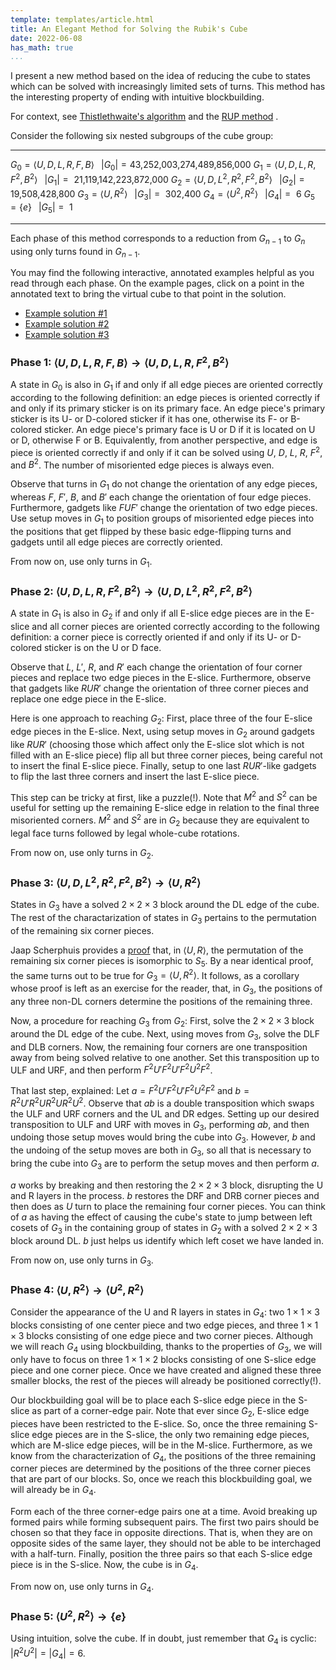 ```yaml
---
template: templates/article.html
title: An Elegant Method for Solving the Rubik's Cube
date: 2022-06-08
has_math: true
...
```


I present a new method based on the idea of reducing the cube to states which can be solved with increasingly limited sets of turns.
This method has the interesting property of ending with intuitive blockbuilding.

For context, see [Thistlethwaite's algorithm](https://www.jaapsch.net/puzzles/thistle.htm) and the [RUP method](https://presleygit.github.io/index_eng.html) .

Consider the following six nested subgroups of the cube group:

------------------------------------------------- ---------------------------
$G_0 = \langle U, D, L, R, F, B \rangle$          $\;\;|G_0| = \textrm{43,252,003,274,489,856,000}$
$G_1 = \langle U, D, L, R, F^2, B^2 \rangle$      $\;\;|G_1| = \textrm{    21,119,142,223,872,000}$
$G_2 = \langle U, D, L^2, R^2, F^2, B^2 \rangle$  $\;\;|G_2| = \textrm{            19,508,428,800}$
$G_3 = \langle U, R^2 \rangle$                    $\;\;|G_3| = \textrm{                   302,400}$
$G_4 = \langle U^2, R^2 \rangle$                  $\;\;|G_4| = \textrm{                         6}$
$G_5 = \{ e \}$                                   $\;\;|G_5| = \textrm{                         1}$
------------------------------------------------- ---------------------------

Each phase of this method corresponds to a reduction from $G_{n-1}$ to $G_n$ using only turns found in $G_{n-1}$.

You may find the following interactive, annotated examples helpful as you read through each phase. On the example pages, click on a point in the annotated text to bring the virtual cube to that point in the solution.

- [Example solution #1](https://alg.cubing.net/?type=reconstruction&setup=R_D2_L_R_B2_U2_B2_D2_L_B2_U2_B-_U-_F-_R-_U-_B_D-_B_U_F&alg=%2F%2F_Phase_1%0A%0AU_L_B-_%2F%2F_flip_4_edges%0AU_F_L_F-_%2F%2F_flip_2_remaining_edges%0A%0A%2F%2F_Phase_2%0A%0AL_U_L-_%2F%2F_finish_placing_all_but_one_E%26%2345%3Bslice_edge_in_E%26%2345%3Bslice%0AR2_D_R-_U_R_%2F%2F_setup_and_flip_three_corners_to_get_to_an_easier_corner_orientation_state%0AU_R-_U_R_%2F%2F_setup_and_flip_three_corners_to_get_to_the_penultimate_corner_orientation_state%0AM2_D_R-_U-_R_%2F%2F_setup_and_flip_final_three_corners_while_inserting_final_E%26%2345%3Bslice_edge%0Ax2_%2F%2F_re%26%2345%3Borient_cube%0A%0A%2F%2F_Phase_3%0A%0AR2_F2_R2_D_R2_D2_%2F%2F_create_2x2x2_block%0AR2_U2_R2_F2_R2_F2_%2F%2F_complete_2x2x3_block%0AR2_U_R2_U-_R2_U-_R2_%2F%2F_solve_DRF_and_DRB%0A%2F%2F_note_that_ULB_and_URB_must_be_swapped_in_order_for_U_corners_to_be_solved_relative_to_one_another%0AU2_%2F%2F_setup_ULB_and_URB_ro_ULF_and_URF%0AF2_U-_F2_U-_F2_U2_F2_%2F%2F_execute_corner_permutation_algorithm%0A%0A%2F%2F_Phase_4%0A%0AR2_%2F%2F_create_first_pair%0AU_R2_U_R2_U_R2_U_R2_%2F%2F_create_second_pair%0A%2F%2F_third_pair_skip%0AU-_R2_U_R2_U-_R2_U_%2F%2F_align_pairs_%0A%0A%2F%2F_Phase_5%0A%0AR2_U2_%2F%2F_finish&view=playback)
- [Example solution #2](https://alg.cubing.net/?setup=R2_B2_R2_B2_U2_R2_D_U2_L2_F2_R2_B_L-_F-_L-_B_F_D2_F2_U_F&type=reconstruction&alg=%2F%2F_Phase_1%0A%0AF_%2F%2F_flip_4_edges%0AB_L-_B-_%2F%2F_flip_remaining_2_edges%0A%0A%2F%2F_Phase_2%0A%0A%2F%2F_three_out_of_four_E%26%2345%3Bslice_edges_are_already_in_the_E%26%2345%3Bslice%0AL-_U_L_%2F%2F_setup_and_flip_three_corners_to_get_to_the_penultimate_corner_orientation_state%0AR2_U_D_M2_D_L-_U_L_%2F%2F_setup_and_flip_final_three_corners_while_inserting_final_E%26%2345%3Bslice_edge%0Ax2_%2F%2F_re%26%2345%3Borient_cube%0A%0A%2F%2F_Phase_3%0A%0AF2_L2R2_D_R2_D2_%2F%2F_create_2x2x2_block%0AU-_R2_U2_F2_%2F%2F_complete_2x2x3_block%0AU_R2_U-_R2_U_R2_U_R2_%2F%2F_solve_DRF_and_DRB%0A%2F%2F_note_that_ULB_and_URB_must_be_swapped_in_order_for_U_corners_to_be_solved_relative_to_one_another%0AU2_%2F%2F_setup_ULB_and_URB_ro_ULF_and_URF%0AF2_U-_F2_U-_F2_U2_F2_%2F%2F_execute_corner_permutation_algorithm%0A%0A%2F%2F_Phase_4%0A%0AU-_R2_%2F%2F_create_first_pair%0AU2_R2_U-_R2_%2F%2F_create_second_pair%0AU_R2_U2_R2_%2F%2F_create_third_pair%0AU2_R2_U-_R2_U_R2_U-_%2F%2F_align_pairs%0A%0A%2F%2F_Phase_5%0A%0AR2_U2_R2_U2_%2F%2F_finish&view=playback)
- [Example solution #3](https://alg.cubing.net/?setup=D_L2_U_L2_U_L2_U2_L2_U-_F2_D-_L_U-_L2_D2_L_B2_U_B-_L2_U&type=reconstruction&alg=%2F%2F_Phase_1%0A%0AU-_L2_B_%2F%2F_setup_and_flip_all_4_misoriented_edges%0A%0A%2F%2F_Phase_2%0A%0AU2_R-_U_R%0A%2F%2F_three_out_of_four_E%26%2345%3Bslice_edges_are_already_in_the_E%26%2345%3Bslice%0AR2_D-_U-__%2F%2F_setup_and_flip_three_corners_to_get_to_an_easier_corner_orientation_state%0AU2_R_U-_R-_%2F%2F_setup_and_flip_three_corners_to_get_to_the_penultimate_corner_orientation_state%0AR-_D_R_%2F%2F_flip_final_three_corners_while_inserting_final_E%26%2345%3Bslice_edge%0A%0A%2F%2F_Phase_3%0A%0AD_U-_B2_D2_L2_%2F%2F_create_2x2x2_block%0AU-_R2_U_R2_U_R2__B2_%2F%2F_complete_2x2x3_block%0AU2_R2_U_R2_%2F%2F_solve_DRF_and_DRB%0A%2F%2F_note_that_URF_and_URB_must_be_swapped_in_order_for_U_corners_to_be_solved_relative_to_one_another%0AU_%2F%2F_setup_ULB_and_URB_ro_ULF_and_URF%0AF2_U-_F2_U-_F2_U2_F2_%2F%2F_execute_corner_permutation_algorithm%0A%0A%2F%2F_Phase_4%0A%0A%2F%2F_first_pair_skip%0AU2_R2_U-_R2_%2F%2F_create_second_pair%0AU_R2_U2_R2_%2F%2F_create_third_pair%0AU2_R2_U-_R2_U_R2_U_%2F%2F_align_pairs%0A%0A%2F%2F_Phase_5%0A%0A%2F%2F_skip&view=playback)

### Phase 1: $\langle U, D, L, R, F, B \rangle \rightarrow \langle U, D, L, R, F^2, B^2 \rangle$

A state in $G_0$ is also in $G_1$ if and only if all edge pieces are oriented correctly according to the following definition: an edge pieces is oriented correctly if and only if its primary sticker is on its primary face. An edge piece's primary sticker is its U- or D-colored sticker if it has one, otherwise its F- or B-colored sticker. An edge piece's primary face is U or D if it is located on U or D, otherwise F or B. Equivalently, from another perspective, and edge is piece is oriented correctly if and only if it can be solved using $U$, $D$, $L$, $R$, $F^2$, and $B^2$. The number of misoriented edge pieces is always even.

Observe that turns in $G_1$ do not change the orientation of any edge pieces, whereas $F$, $F'$, $B$, and $B'$ each change the orientation of four edge pieces. Furthermore, gadgets like $FUF'$ change the orientation of two edge pieces. Use setup moves in $G_1$ to position groups of misoriented edge pieces into the positions that get flipped by these basic edge-flipping turns and gadgets until all edge pieces are correctly oriented.

From now on, use only turns in $G_1$.

### Phase 2: $\langle U, D, L, R, F^2, B^2 \rangle \rightarrow \langle U, D, L^2, R^2, F^2, B^2 \rangle$

A state in $G_1$ is also in $G_2$ if and only if all E-slice edge pieces are in the E-slice and all corner pieces are oriented correctly according to the following definition: a corner piece is correctly oriented if and only if its U- or D-colored sticker is on the U or D face.

Observe that $L$, $L'$, $R$, and $R'$ each change the orientation of four corner pieces and replace two edge pieces in the E-slice. Furthermore, observe that gadgets like $RUR'$ change the orientation of three corner pieces and replace one edge piece in the E-slice.

Here is one approach to reaching $G_2$: First, place three of the four E-slice edge pieces in the E-slice. Next, using setup moves in $G_2$ around gadgets like $RUR'$ (choosing those which affect only the E-slice slot which is not filled with an E-slice piece) flip all but three corner pieces, being careful not to insert the final E-slice piece. Finally, setup to one last $RUR'$-like gadgets to flip the last three corners and insert the last E-slice piece.

This step can be tricky at first, like a puzzle(!). Note that $M^2$ and $S^2$ can be useful for setting up the remaining E-slice edge in relation to the final three misoriented corners. $M^2$ and $S^2$ are in $G_2$ because they are equivalent to legal face turns followed by legal whole-cube rotations.

From now on, use only turns in $G_2$.

### Phase 3: $\langle U, D, L^2, R^2, F^2, B^2 \rangle \rightarrow \langle U, R^2 \rangle$

States in $G_3$ have a solved $2\times 2\times 3$ block around the DL edge of the cube. The rest of the charactarization of states in $G_3$ pertains to the permutation of the remaining six corner pieces.

Jaap Scherphuis provides a [proof](https://www.jaapsch.net/puzzles/pgl25.htm) that, in $\langle U, R \rangle$, the permutation of the remaining six corner pieces is isomorphic to $S_5$. By a near identical proof, the same turns out to be true for $G_3 = \langle U, R^2 \rangle$. It follows, as a corollary whose proof is left as an exercise for the reader, that, in $G_3$, the positions of any three non-DL corners determine the positions of the remaining three.

Now, a procedure for reaching $G_3$ from $G_2$: First, solve the $2\times 2\times 3$ block around the DL edge of the cube. Next, using moves from $G_3$, solve the DLF and DLB corners. Now, the remaining four corners are one transposition away from being solved relative to one another. Set this transposition up to ULF and URF, and then perform $F^2U'F^2U'F^2U^2F^2$.

That last step, explained: Let $a = F^2U'F^2U'F^2U^2F^2$ and $b = R^2U'R^2UR^2UR^2U^2$. Observe that $ab$ is a double transposition which swaps the ULF and URF corners and the UL and DR edges. Setting up our desired transposition to ULF and URF with moves in $G_3$, performing $ab$, and then undoing those setup moves would bring the cube into $G_3$. However, $b$ and the undoing of the setup moves are both in $G_3$, so all that is necessary to bring the cube into $G_3$ are to perform the setup moves and then perform $a$.

$a$ works by breaking and then restoring the $2\times 2\times 3$ block, disrupting the U and R layers in the process. $b$ restores the DRF and DRB corner pieces and then does as $U$ turn to place the remaining four corner pieces. You can think of $a$ as having the effect of causing the cube's state to jump between left cosets of $G_3$ in the containing group of states in $G_2$ with a solved $2\times 2\times 3$ block around DL. $b$ just helps us identify which left coset we have landed in.

From now on, use only turns in $G_3$.

### Phase 4: $\langle U, R^2 \rangle \rightarrow \langle U^2, R^2 \rangle$

Consider the appearance of the U and R layers in states in $G_4$: two $1\times 1\times 3$ blocks consisting of one center piece and two edge pieces, and three $1\times 1\times 3$ blocks consisting of one edge piece and two corner pieces. Although we will reach $G_4$ using blockbuilding, thanks to the properties of $G_3$, we will only have to focus on three $1\times 1\times 2$ blocks consisting of one S-slice edge piece and one corner piece. Once we have created and aligned these three smaller blocks, the rest of the pieces will already be positioned correctly(!).

Our blockbuilding goal will be to place each S-slice edge piece in the S-slice as part of a corner-edge pair. Note that ever since $G_2$, E-slice edge pieces have been restricted to the E-slice. So, once the three remaining S-slice edge pieces are in the S-slice, the only two remaining edge pieces, which are M-slice edge pieces, will be in the M-slice. Furthermore, as we know from the characterization of $G_4$, the positions of the three remaining corner pieces are determined by the positions of the three corner pieces that are part of our blocks. So, once we reach this blockbuilding goal, we will already be in $G_4$.

Form each of the three corner-edge pairs one at a time. Avoid breaking up formed pairs while forming subsequent pairs. The first two pairs should be chosen so that they face in opposite directions. That is, when they are on opposite sides of the same layer, they should not be able to be interchaged with a half-turn. Finally, position the three pairs so that each S-slice edge piece is in the S-slice. Now, the cube is in $G_4$.

From now on, use only turns in $G_4$.

### Phase 5: $\langle U^2, R^2 \rangle \rightarrow \{ e \}$

Using intuition, solve the cube. If in doubt, just remember that $G_4$ is cyclic: $|R^2U^2| = |G_4| = 6$.

<!--

###

# scramble

R D2 L R B2 U2 B2 D2 L B2 U2 B' U' F' R' U' B D' B U F

# solve

// Phase 1

U L B' // flip 4 edges
U F L F' // flip 2 remaining edges

// Phase 2

L U L' // finish placing all but one E-slice edge in E-slice
R2 D R' U R // setup and flip three corners to get to an easier corner orientation state
U R' U R // setup and flip three corners to get to the penultimate corner orientation state
M2 D R' U' R // setup and flip final three corners while inserting final E-slice edge
x2 // re-orient cube

// Phase 3

R2 F2 R2 D R2 D2 // create 2x2x2 block
R2 U2 R2 F2 R2 F2 // complete 2x2x3 block
R2 U R2 U' R2 U' R2 // solve DRF and DRB
// note that ULB and URB must be swapped in order for U corners to be solved relative to one another
U2 // setup ULB and URB ro ULF and URF
F2 U' F2 U' F2 U2 F2 // execute corner permutation algorithm

// Phase 4

R2 // create first pair
U R2 U R2 U R2 U R2 // create second pair
// third pair skip
U' R2 U R2 U' R2 U // align pairs 

// Phase 5

R2 U2 // finish

###

# scramble

R2 B2 R2 B2 U2 R2 D U2 L2 F2 R2 B L' F' L' B F D2 F2 U F

# solve

// Phase 1

F // flip 4 edges
B L' B' // flip remaining 2 edges

// Phase 2

// three out of four E-slice edges are already in the E-slice
L' U L // setup and flip three corners to get to the penultimate corner orientation state
R2 U D M2 D L' U L // setup and flip final three corners while inserting final E-slice edge
x2 // re-orient cube

// Phase 3

F2 L2R2 D R2 D2 // create 2x2x2 block
U' R2 U2 F2 // complete 2x2x3 block
U R2 U' R2 U R2 U R2 // solve DRF and DRB
// note that ULB and URB must be swapped in order for U corners to be solved relative to one another
U2 // setup ULB and URB ro ULF and URF
F2 U' F2 U' F2 U2 F2 // execute corner permutation algorithm

// Phase 4

U' R2 // create first pair
U2 R2 U' R2 // create second pair
U R2 U2 R2 // create third pair
U2 R2 U' R2 U R2 U' // align pairs

// Phase 5

R2 U2 R2 U2 // finish

###

# scramble

D L2 U L2 U L2 U2 L2 U' F2 D' L U' L2 D2 L B2 U B' L2 U

# solve

// Phase 1

U' L2 B // setup and flip all 4 misoriented edges

// Phase 2

U2 R' U R
// three out of four E-slice edges are already in the E-slice
R2 D' U'  // setup and flip three corners to get to an easier corner orientation state
U2 R U' R' // setup and flip three corners to get to the penultimate corner orientation state
R' D R // flip final three corners while inserting final E-slice edge

// Phase 3

D U' B2 D2 L2 // create 2x2x2 block
U' R2 U R2 U R2  B2 // complete 2x2x3 block
U2 R2 U R2 // solve DRF and DRB
// note that URF and URB must be swapped in order for U corners to be solved relative to one another
U // setup ULB and URB ro ULF and URF
F2 U' F2 U' F2 U2 F2 // execute corner permutation algorithm

// Phase 4

// first pair skip
U2 R2 U' R2 // create second pair
U R2 U2 R2 // create third pair
U2 R2 U' R2 U R2 U // align pairs

// Phase 5

// skip

-->
